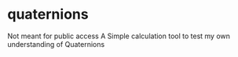 # quaternions

Not meant for public access
A Simple calculation tool to test my own understanding of Quaternions
